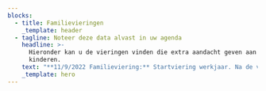 ```yaml
---
blocks:
  - title: Familievieringen
    _template: header
  - tagline: Noteer deze data alvast in uw agenda
    headline: >-
      Hieronder kan u de vieringen vinden die extra aandacht geven aan de
      kinderen. 
    text: "**11/9/2022 Familieviering:** Startviering werkjaar. Na de viering: Aperitiefconcert met orgel en dwarsfluit\n\n**2/10/2022: Franciscusfeest**: Feestelijke viering van onze parochie. De viering wordt opgeluisterd door het Franciscuskoor en ensemble. Aansluitend bieden we u graag een receptie aan in de parochiezaal. Tijdens deze viering gedenken we onze overleden pastoor: Marcel Doms\n\n**27/11/2022: Familievierin**g\_met speciale aandacht voor onze vormelingen (Naamopgave)\n\n**24/12/2022 Kerstavond**: Kerstwake om 16 u; Familieviering voor groot en klein\n\n**8/1/2023: Driekoningenviering** met aansluitend een toast op het nieuwe jaar.\n\n**5/2/2023: Familieviering**\_met speciale aandacht voor de eerste communicanten (Naamopgave)\n\n**5/3/2023:** 2de\_zondag van de vasten: Familieviering met kruisoplegging voor onze vormelingen. Viering staat ook in het teken van Broederlijk Delen\n\n**8/4/2023 Paaswake** om 20 u: Familieviering met eerste communiecanten en vormelingen. Viering opgeluisterd door het Franciscuskoor en ensemble.\n\n**23/4/2023 Familieviering**: Brodenviering met speciale aandacht voor onze eerste communiecanten\n\n**14/5/2023 Vormselviering** in de Sint-Franciscusparochie in samenwerking met Sint-Antoniusparochie\n\n**18/5/2023 OHHemelvaart**: Eerste communieviering om 10 u opgeluisterd door het muziekensemble van onze parochie.\n\n**25/6/2023**: Slotviering werkjaar met aansluitend receptie. Viering opgeluisterd door muziekensemble van de parochie.\n\n**15/8/2023 OLV Hemelvaart**:\_Feestelijke viering om 10 u opgeluisterd door het Franciscuskoor\n"
    _template: hero
---
```




